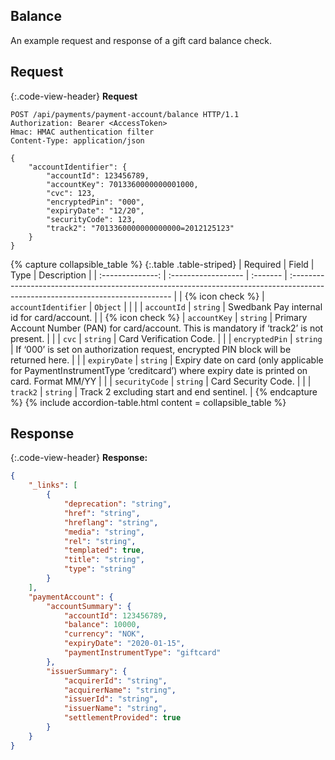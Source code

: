 ## Balance

An example request and response of a gift card balance check.

## Request

{:.code-view-header}
**Request**

```http
POST /api/payments/payment-account/balance HTTP/1.1
Authorization: Bearer <AccessToken>
Hmac: HMAC authentication filter
Content-Type: application/json

{
    "accountIdentifier": {
        "accountId": 123456789,
        "accountKey": 7013360000000001000,
        "cvc": 123,
        "encryptedPin": "000",
        "expiryDate": "12/20",
        "securityCode": 123,
        "track2": "7013360000000000000=2012125123"
    }
}
```

{% capture collapsible_table %}
{:.table .table-striped}
|     Required     | Field               | Type     | Description                                                                                                                     |
| :--------------: | :------------------ | :------- | :------------------------------------------------------------------------------------------------------------------------------ |
| {% icon check %} | `accountIdentifier` | `Object` |                                                                                                                                 |
|                  | `accountId`         | `string` | Swedbank Pay internal id for card/account.                                                                                      |
| {% icon check %} | `accountKey`        | `string` | Primary Account Number (PAN) for card/account. This is mandatory if ‘track2’ is not present.                                    |
|                  | `cvc`               | `string` | Card Verification Code.                                                                                                         |
|                  | `encryptedPin`      | `string` | If ‘000’ is set on authorization request, encrypted PIN block will be returned here.                                            |
|                  | `expiryDate`        | `string` | Expiry date on card (only applicable for PaymentInstrumentType ‘creditcard’) where expiry date is printed on card. Format MM/YY |
|                  | `securityCode`      | `string` | Card Security Code.                                                                                                             |
|                  | `track2`            | `string` | Track 2 excluding start and end sentinel.                                                                                       |
{% endcapture %}
{% include accordion-table.html content = collapsible_table %}

## Response

{:.code-view-header}
**Response:**

```json
{
    "_links": [
        {
            "deprecation": "string",
            "href": "string",
            "hreflang": "string",
            "media": "string",
            "rel": "string",
            "templated": true,
            "title": "string",
            "type": "string"
        }
    ],
    "paymentAccount": {
        "accountSummary": {
            "accountId": 123456789,
            "balance": 10000,
            "currency": "NOK",
            "expiryDate": "2020-01-15",
            "paymentInstrumentType": "giftcard"
        },
        "issuerSummary": {
            "acquirerId": "string",
            "acquirerName": "string",
            "issuerId": "string",
            "issuerName": "string",
            "settlementProvided": true
        }
    }
}
```
